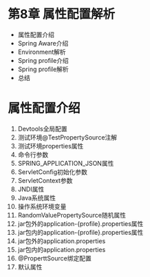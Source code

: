 # 第8章 属性配置解析

- 属性配置介绍
- Spring Aware介绍
- Environment解析
- Spring profile介绍
- Spring profile解析
- 总结

# 属性配置介绍

1. Devtools全局配置
2. 测试环境@TestPropertySource注解
3. 测试环境properties属性
4. 命令行参数
5. SPRING_APPLICATION_JSON属性
6. ServletConfig初始化参数
7. ServletContext参数
8. JNDI属性
9. Java系统属性
10. 操作系统环境变量
11. RandomValuePropertySource随机属性
12. jar包外的application-{profile}.properties属性
13. jar包内的application-{profile}.properties属性
14. jar包外的application.properties
15. jar包内的application.properties
16. @ProperttSource绑定配置
17. 默认属性











